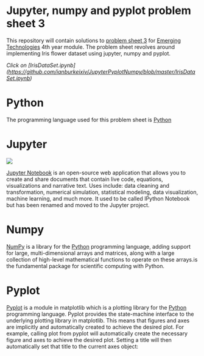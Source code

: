 # Jupyter, numpy and pyplot problem sheet 3
This repository will contain solutions to [problem sheet 3](https://emerging-technologies.github.io/problems/jupyter.html) for [Emerging Technologies](https://emerging-technologies.github.io/) 4th year module. The problem sheet revolves around implementing Iris flower dataset using jupyter, numpy and pyplot.

 *Click on [IrisDataSet.ipynb] (https://github.com/ianburkeixiv/JupyterPyplotNumpy/blob/master/IrisDataSet.ipynb)*

# Python
The programming language used for this problem sheet is [Python](https://www.python.org/)

# Jupyter
![](https://user-images.githubusercontent.com/22341150/32077018-e4f62c92-ba99-11e7-9c61-fee4fece1d45.png)

[Jupyter Notebook](http://jupyter.org/) is an open-source web application that allows you to create and share documents that contain live code, equations, visualizations and narrative text. Uses include: data cleaning and transformation, numerical simulation, statistical modeling, data visualization, machine learning, and much more. It used to be called IPython Notebook but has been renamed and moved to the Jupyter project.

# Numpy
[NumPy](http://www.numpy.org/) is a library for the [Python](https://www.python.org/) programming language, adding support for large, multi-dimensional arrays and matrices, along with a large collection of high-level mathematical functions to operate on these arrays.is the fundamental package for scientific computing with Python. 

# Pyplot  
[Pyplot](https://matplotlib.org/api/pyplot_api.html) is a module in matplotlib which is a plotting library for the [Python](https://www.python.org/) programming language.
Pyplot provides the state-machine interface to the underlying plotting library in matplotlib. This means that figures and axes are implicitly and automatically created to achieve the desired plot. For example, calling plot from pyplot will automatically create the necessary figure and axes to achieve the desired plot. Setting a title will then automatically set that title to the current axes object:



 